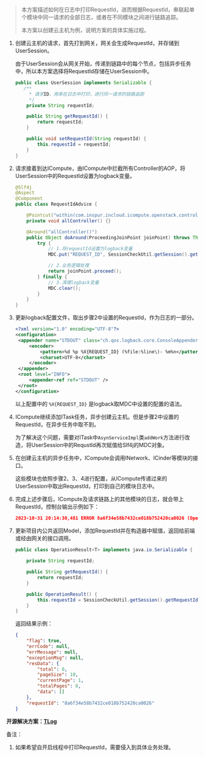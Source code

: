 > 本方案描述如何在日志中打印RequestId，进而根据RequestId，串联起单个模块中同一请求的全部日志，或者在不同模块之间进行链路追踪。
>
> 本方案以创建云主机为例，说明方案的具体实施过程。

1. 创建云主机的请求，首先打到网关，网关会生成RequestId，并存储到UserSession。

   由于UserSession会从网关开始，传递到链路中的每个节点，包括异步任务中，所以本方案选择将RequestId存储在UserSession中。

   ```java
   public class UserSession implements Serializable {
      /**
        * 请求ID，用来在日志中打印，进行同一请求的链路追踪
        */
       private String requestId;
   
       public String getRequestId() {
           return requestId;
       }
   
       public void setRequestId(String requestId) {
           this.requestId = requestId;
       }
   }
   ```

2. 请求接着到达ICompute，由ICompute中拦截所有Controller的AOP，将UserSession中的RequestId设置为logback变量。

   ```java
   @Slf4j
   @Aspect
   @Component
   public class RequestIdAdvice {
   
       @Pointcut("within(com.inspur.incloud.icompute.openstack.controller..*)")
       private void allController() {}
   
       @Around("allController()")
       public Object doAround(ProceedingJoinPoint joinPoint) throws Throwable {
           try {
               // 1.将requestId设置为logback变量
               MDC.put("REQUEST_ID", SessionCheckUtil.getSession().getRequestId());
   
               // 2.业务逻辑处理
               return joinPoint.proceed();
           } finally {
               // 3.清理logback变量
               MDC.clear();
           }
       }
   }
   ```

3. 更新logback配置文件，取出步骤2中设置的RequestId，作为日志的一部分。

   ```xml
   <?xml version="1.0" encoding="UTF-8"?>
   <configuration>  
   	<appender name="STDOUT"	class="ch.qos.logback.core.ConsoleAppender">
   		<encoder>
   			<pattern>%d %p %X{REQUEST_ID} (%file:%line\)- %m%n</pattern>
   			<charset>UTF-8</charset>
   		</encoder>
   	</appender>
   	<root level="INFO">
   		<appender-ref ref="STDOUT" />
   	</root>
   </configuration>
   ```

   以上配置中的 `%X{REQUEST_ID}` 是logback取MDC中设置的配置的语法。

4. ICompute继续添加ITask任务，异步创建云主机。但是步骤2中设置的RequestId，在异步任务中取不到。

   为了解决这个问题，需要对ITask中`AsynServiceImpl`类`addWork`方法进行改造，将UserSession中的RequstId再次赋值给Slf4j的MDC对象。

5. 在创建云主机的异步任务中，ICompute会调用INetwork、ICinder等模块的接口。

   这些模块也依照步骤2、3、4进行配置，从ICompute传递过来的UserSession中取出RequestId，打印到自己的模块日志中。

6. 完成上述步骤后，ICompute及请求链路上的其他模块的日志，就会带上RequestId，控制台输出示例如下：

   ```json
   2023-10-31 20:14:30,481 ERROR 8a6f34e58b7432ce018b752420ca0026 (OpenstackVmCreateServiceImpl.java:363)- vm name :zhvm02 existed
   ```

7. 更新项目内公共返回Model，添加RequestId并在构造器中赋值，返回给前端或经由网关的接口调用。

   ```java
   public class OperationResult<T> implements java.io.Serializable {
       
       private String requestId;
   
       public String getRequestId() {
           return requestId;
       }
   
       public OperationResult() {
           this.requestId = SessionCheckUtil.getSession().getRequestId();
       }
   }
   ```

   返回结果示例：

   ```json
   {
       "flag": true,
       "errCode": null,
       "errMessage": null,
       "exceptionMsg": null,
       "resData": {
           "total": 0,
           "pageSize": 10,
           "currentPage": 1,
           "totalPages": 0,
           "data": []
       },
       "requestId": "8a6f34e58b7432ce018b752420ca0026"
   }
   ```




**开源解决方案：[TLog](https://tlog.yomahub.com/pages/5b7bd2/)**



备注：

1. 如果希望自开启线程中打印RequestId，需要侵入到具体业务处理。



